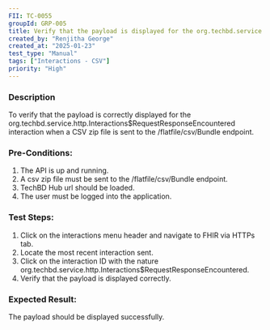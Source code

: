 ```yaml
---
FII: TC-0055
groupId: GRP-005
title: Verify that the payload is displayed for the org.techbd.service.http.Interactions$RequestResponseEncountered interaction when a CSV zip file is sent to the /flatfile/csv/Bundle endpoint
created_by: "Renjitha George"
created_at: "2025-01-23"
test_type: "Manual"
tags: ["Interactions - CSV"]
priority: "High"
---
```


### Description

To verify that the payload is correctly displayed for the
org.techbd.service.http.Interactions$RequestResponseEncountered interaction when
a CSV zip file is sent to the /flatfile/csv/Bundle endpoint.

### Pre-Conditions:

1. The API is up and running.
2. A csv zip file must be sent to the /flatfile/csv/Bundle endpoint.
3. TechBD Hub url should be loaded.
4. The user must be logged into the application.

### Test Steps:

1. Click on the interactions menu header and navigate to FHIR via HTTPs tab.
2. Locate the most recent interaction sent.
3. Click on the interaction ID with the nature
   org.techbd.service.http.Interactions$RequestResponseEncountered.
4. Verify that the payload is displayed correctly.

### Expected Result:

The payload should be displayed successfully.
